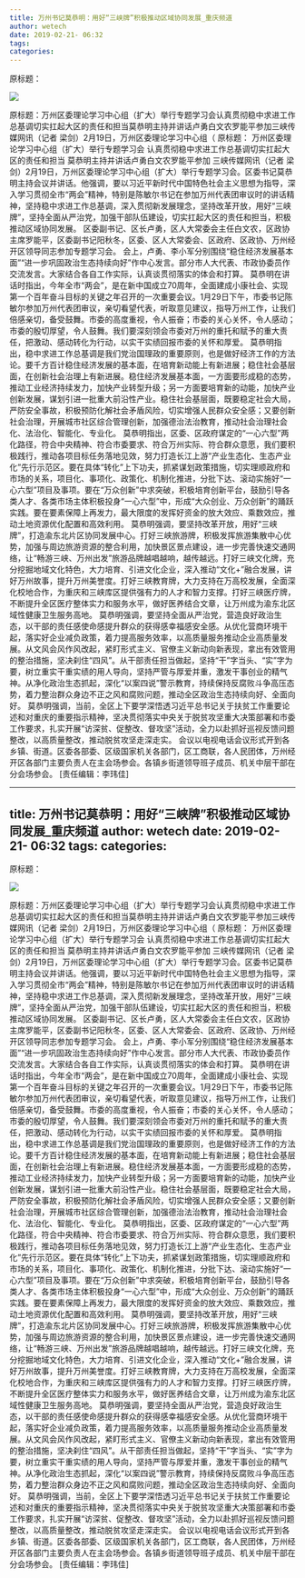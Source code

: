 ```yaml
---
title: 万州书记莫恭明：用好“三峡牌”积极推动区域协同发展_重庆频道
author: wetech
date: 2019-02-21- 06:32
tags: 
categories: 
---
```

原标题：
<!-- more -->
                
<img align="center" border="0" src="http://p2.ifengimg.com/a/2016/0810/204c433878d5cf9size1_w16_h16.png" />
                
            
原标题：万州区委理论学习中心组（扩大）举行专题学习会认真贯彻稳中求进工作总基调切实扛起大区的责任和担当莫恭明主持并讲话卢勇白文农罗能平参加三峡传媒网讯（记者 梁剑）2月19日，万州区委理论学习中心组（
原标题：
万州区委理论学习中心组（扩大）举行专题学习会
认真贯彻稳中求进工作总基调切实扛起大区的责任和担当
莫恭明主持并讲话卢勇白文农罗能平参加
三峡传媒网讯（记者 梁剑）2月19日，万州区委理论学习中心组（扩大）举行专题学习会。区委书记莫恭明主持会议并讲话。他强调，要以习近平新时代中国特色社会主义思想为指导，深入学习贯彻全市“两会”精神，特别是陈敏尔书记在参加万州代表团审议时的讲话精神，坚持稳中求进工作总基调，深入贯彻新发展理念，坚持改革开放，用好“三峡牌”，坚持全面从严治党，加强干部队伍建设，切实扛起大区的责任和担当，积极推动区域协同发展。
区委副书记、区长卢勇，区人大常委会主任白文农，区政协主席罗能平，区委副书记阳秋冬，区委、区人大常委会、区政府、区政协、万州经开区领导同志参加专题学习会。
会上，卢勇、李小军分别围绕“稳住经济发展基本面”“进一步巩固政治生态持续向好”作中心发言。部分市人大代表、市政协委员作交流发言。大家结合各自工作实际，认真谈贯彻落实的体会和打算。
莫恭明在讲话时指出，今年全市“两会”，是在新中国成立70周年，全面建成小康社会、实现第一个百年奋斗目标的关键之年召开的一次重要会议。1月29日下午，市委书记陈敏尔参加万州代表团审议，亲切看望代表，听取意见建议，指导万州工作，让我们倍感亲切，备受鼓舞。市委的高度重视，令人振奋；市委的关心关怀，令人感动；市委的殷切厚望，令人鼓舞。我们要深刻领会市委对万州的重托和赋予的重大责任，把激动、感动转化为行动，以实干实绩回报市委的关怀和厚爱。
莫恭明指出，稳中求进工作总基调是我们党治国理政的重要原则，也是做好经济工作的方法论。要千方百计稳住经济发展的基本面，在培育新动能上有新进展；稳住社会基层面，在创新社会治理上有新进展。稳住经济发展基本面，一方面要形成稳的态势，推动工业经济持续发力，加快产业转型升级；另一方面要培育新的动能，加快产业创新发展，谋划引进一批重大前沿性产业。稳住社会基层面，既要稳定社会大局，严防安全事故，积极预防化解社会矛盾风险，切实增强人民群众安全感；又要创新社会治理，开展城市社区综合管理创新，加强德治法治教育，推动社会治理社会化、法治化、智能化、专业化。
莫恭明指出，区委、区政府谋定的“一心六型”两化路径，符合中央精神、符合市委要求、符合万州实际、符合群众意愿，我们要积极践行，推动各项目标任务落地见效，努力打造长江上游“产业生态化、生态产业化”先行示范区。要在具体“转化”上下功夫，抓紧谋划政策措施，切实理顺政府和市场的关系，项目化、事项化、政策化、机制化推进，分批下达、滚动实施好“一心六型”项目及事项。要在“万众创新”中求突破，积极培育创新平台，鼓励引导各类人才、各类市场主体积极投身“一心六型”中，形成“大众创业、万众创新”的踊跃实践。要在要素保障上再发力，最大限度的发挥好资金的放大效应、乘数效应，推动土地资源优化配置和高效利用。
莫恭明强调，要坚持改革开放，用好“三峡牌”，打造渝东北片区协同发展中心。打好三峡旅游牌，积极发挥旅游集散中心优势，加强与周边旅游资源的整合利用，加快景区景点建设，进一步完善快速交通网络，让“畅游三峡、万州出发”旅游品牌越唱越响，越传越远。打好三峡文化牌，充分挖掘地域文化特色，大力培育、引进文化企业，深入推动“文化+”融合发展，讲好万州故事，提升万州美誉度。打好三峡教育牌，大力支持在万高校发展，全面深化校地合作，为重庆和三峡库区提供强有力的人才和智力支撑。打好三峡医疗牌，不断提升全区医疗整体实力和服务水平，做好医养结合文章，让万州成为渝东北区域性健康卫生服务高地。
莫恭明强调，要坚持全面从严治党，营造良好政治生态，以干部的责任感使命感提升群众的获得感幸福感安全感。从优化营商环境干起，落实好企业减负政策，着力提高服务效率，以高质量服务推动企业高质量发展。从文风会风作风改起，紧盯形式主义、官僚主义新动向新表现，拿出有效管用的整治措施，坚决刹住“四风”。从干部责任担当做起，坚持“干”字当头、“实”字为要，树立重实干重实绩的用人导向，坚持严管与厚爱并重，激发干事创业的精气神。从净化政治生态抓起，深化“以案四说”警示教育，持续保持反腐败斗争高压态势，着力整治群众身边不正之风和腐败问题，推动全区政治生态持续向好、全面向好。
莫恭明强调，当前，全区上下要学深悟透习近平总书记关于扶贫工作重要论述和对重庆的重要指示精神，坚决贯彻落实中央关于脱贫攻坚重大决策部署和市委工作要求，扎实开展“访深贫、促整改、督攻坚”活动，全力以赴抓好巡视反馈问题整改，以高质量整改，推动脱贫攻坚走深走实。
会议以电视电话会议形式开到各乡镇、街道。区委各部委、区级国家机关各部门，区工商联，各人民团体，万州经开区各部门主要负责人在主会场参会。各镇乡街道领导班子成员、机关中层干部在分会场参会。
[责任编辑：李玮佳]
            
---
title: 万州书记莫恭明：用好“三峡牌”积极推动区域协同发展_重庆频道
author: wetech
date: 2019-02-21- 06:32
tags: 
categories: 
---
原标题：
<!-- more -->
                
<img align="center" border="0" src="http://p2.ifengimg.com/a/2016/0810/204c433878d5cf9size1_w16_h16.png" />
                
            
原标题：万州区委理论学习中心组（扩大）举行专题学习会认真贯彻稳中求进工作总基调切实扛起大区的责任和担当莫恭明主持并讲话卢勇白文农罗能平参加三峡传媒网讯（记者 梁剑）2月19日，万州区委理论学习中心组（
原标题：
万州区委理论学习中心组（扩大）举行专题学习会
认真贯彻稳中求进工作总基调切实扛起大区的责任和担当
莫恭明主持并讲话卢勇白文农罗能平参加
三峡传媒网讯（记者 梁剑）2月19日，万州区委理论学习中心组（扩大）举行专题学习会。区委书记莫恭明主持会议并讲话。他强调，要以习近平新时代中国特色社会主义思想为指导，深入学习贯彻全市“两会”精神，特别是陈敏尔书记在参加万州代表团审议时的讲话精神，坚持稳中求进工作总基调，深入贯彻新发展理念，坚持改革开放，用好“三峡牌”，坚持全面从严治党，加强干部队伍建设，切实扛起大区的责任和担当，积极推动区域协同发展。
区委副书记、区长卢勇，区人大常委会主任白文农，区政协主席罗能平，区委副书记阳秋冬，区委、区人大常委会、区政府、区政协、万州经开区领导同志参加专题学习会。
会上，卢勇、李小军分别围绕“稳住经济发展基本面”“进一步巩固政治生态持续向好”作中心发言。部分市人大代表、市政协委员作交流发言。大家结合各自工作实际，认真谈贯彻落实的体会和打算。
莫恭明在讲话时指出，今年全市“两会”，是在新中国成立70周年，全面建成小康社会、实现第一个百年奋斗目标的关键之年召开的一次重要会议。1月29日下午，市委书记陈敏尔参加万州代表团审议，亲切看望代表，听取意见建议，指导万州工作，让我们倍感亲切，备受鼓舞。市委的高度重视，令人振奋；市委的关心关怀，令人感动；市委的殷切厚望，令人鼓舞。我们要深刻领会市委对万州的重托和赋予的重大责任，把激动、感动转化为行动，以实干实绩回报市委的关怀和厚爱。
莫恭明指出，稳中求进工作总基调是我们党治国理政的重要原则，也是做好经济工作的方法论。要千方百计稳住经济发展的基本面，在培育新动能上有新进展；稳住社会基层面，在创新社会治理上有新进展。稳住经济发展基本面，一方面要形成稳的态势，推动工业经济持续发力，加快产业转型升级；另一方面要培育新的动能，加快产业创新发展，谋划引进一批重大前沿性产业。稳住社会基层面，既要稳定社会大局，严防安全事故，积极预防化解社会矛盾风险，切实增强人民群众安全感；又要创新社会治理，开展城市社区综合管理创新，加强德治法治教育，推动社会治理社会化、法治化、智能化、专业化。
莫恭明指出，区委、区政府谋定的“一心六型”两化路径，符合中央精神、符合市委要求、符合万州实际、符合群众意愿，我们要积极践行，推动各项目标任务落地见效，努力打造长江上游“产业生态化、生态产业化”先行示范区。要在具体“转化”上下功夫，抓紧谋划政策措施，切实理顺政府和市场的关系，项目化、事项化、政策化、机制化推进，分批下达、滚动实施好“一心六型”项目及事项。要在“万众创新”中求突破，积极培育创新平台，鼓励引导各类人才、各类市场主体积极投身“一心六型”中，形成“大众创业、万众创新”的踊跃实践。要在要素保障上再发力，最大限度的发挥好资金的放大效应、乘数效应，推动土地资源优化配置和高效利用。
莫恭明强调，要坚持改革开放，用好“三峡牌”，打造渝东北片区协同发展中心。打好三峡旅游牌，积极发挥旅游集散中心优势，加强与周边旅游资源的整合利用，加快景区景点建设，进一步完善快速交通网络，让“畅游三峡、万州出发”旅游品牌越唱越响，越传越远。打好三峡文化牌，充分挖掘地域文化特色，大力培育、引进文化企业，深入推动“文化+”融合发展，讲好万州故事，提升万州美誉度。打好三峡教育牌，大力支持在万高校发展，全面深化校地合作，为重庆和三峡库区提供强有力的人才和智力支撑。打好三峡医疗牌，不断提升全区医疗整体实力和服务水平，做好医养结合文章，让万州成为渝东北区域性健康卫生服务高地。
莫恭明强调，要坚持全面从严治党，营造良好政治生态，以干部的责任感使命感提升群众的获得感幸福感安全感。从优化营商环境干起，落实好企业减负政策，着力提高服务效率，以高质量服务推动企业高质量发展。从文风会风作风改起，紧盯形式主义、官僚主义新动向新表现，拿出有效管用的整治措施，坚决刹住“四风”。从干部责任担当做起，坚持“干”字当头、“实”字为要，树立重实干重实绩的用人导向，坚持严管与厚爱并重，激发干事创业的精气神。从净化政治生态抓起，深化“以案四说”警示教育，持续保持反腐败斗争高压态势，着力整治群众身边不正之风和腐败问题，推动全区政治生态持续向好、全面向好。
莫恭明强调，当前，全区上下要学深悟透习近平总书记关于扶贫工作重要论述和对重庆的重要指示精神，坚决贯彻落实中央关于脱贫攻坚重大决策部署和市委工作要求，扎实开展“访深贫、促整改、督攻坚”活动，全力以赴抓好巡视反馈问题整改，以高质量整改，推动脱贫攻坚走深走实。
会议以电视电话会议形式开到各乡镇、街道。区委各部委、区级国家机关各部门，区工商联，各人民团体，万州经开区各部门主要负责人在主会场参会。各镇乡街道领导班子成员、机关中层干部在分会场参会。
[责任编辑：李玮佳]
            
